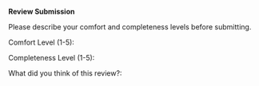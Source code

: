 **Review Submission**

Please describe your comfort and completeness levels before submitting.

Comfort Level (1-5): 

Completeness Level (1-5):

What did you think of this review?:

